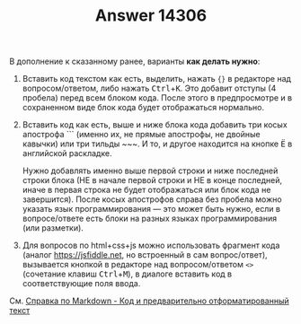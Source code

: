 ﻿---
title: "Answer 14306"
se.owner.user_id: 1365
se.owner.display_name: "insolor"
se.owner.link: "https://ru.meta.stackoverflow.com/users/1365/insolor"
se.answer_id: 14306
se.question_id: 12119
se.post_type: answer
se.is_accepted: False
---
<p>В дополнение к сказанному ранее, варианты <strong>как делать нужно</strong>:</p>
<ol>
<li><p>Вставить код текстом как есть, выделить, нажать <code>{}</code> в редакторе над вопросом/ответом, либо нажать <kbd>Ctrl</kbd>+<kbd>K</kbd>. Это добавит отступы (4 пробела) перед всем блоком кода. После этого в предпросмотре и в сохраненном виде блок кода будет отображаться нормально.</p>
</li>
<li><p>Вставить код как есть, выше и ниже блока кода добавить три косых апострофа ``` (именно их, не прямые апострофы, не двойные кавычки) или три тильды ~~~. И то, и другое находится на кнопке <kbd>Ё</kbd> в английской раскладке.</p>
<p>Нужно добавлять именно выше первой строки и ниже последней строки блока (НЕ в начале первой строки и НЕ в конце последней, иначе в первая строка не будет отображаться или блок кода не завершится). После косых апострофов справа без пробела можно указать язык программирования — это может быть нужно, если в вопросе/ответе есть блоки на разных языках программирования (или разметки).</p>
</li>
<li><p>Для вопросов по html+css+js можно использовать фрагмент кода (аналог <a href="https://jsfiddle.net" rel="nofollow noreferrer">https://jsfiddle.net</a>, но встроенный в сам вопрос/ответ), вызывается кнопкой в редакторе над вопросом/ответом <code>&lt;&gt;</code> (сочетание клавиш <kbd>Ctrl</kbd>+<kbd>M</kbd>), в диалоге вставить код в соответствующие поля ввода.</p>
</li>
</ol>
<p>См. <a href="https://ru.meta.stackoverflow.com/editing-help#code">Справка по Markdown - Код и предварительно отформатированный текст</a></p>
